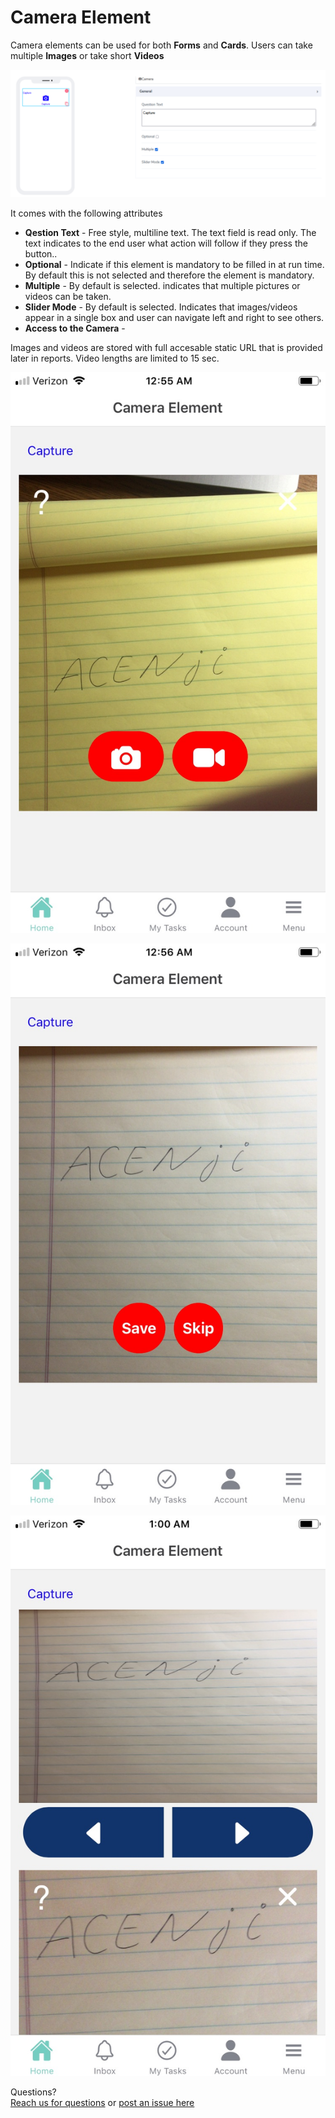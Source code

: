 # Camera Element

Camera elements can be used for both **Forms** and **Cards**. Users can take multiple **Images** or take short **Videos** 

![image1](../../../../images/cards/elements/camera/camera1.png)

It comes with the following attributes


- **Qestion Text** - Free style, multiline text. The text field is read only. The text indicates to the end user what action will follow if they press the button..
- **Optional** - Indicate if this element is mandatory to be filled in at run time. By default this is not selected and therefore the element is mandatory. 
- **Multiple** - By default is selected. indicates that multiple pictures or videos can be taken. 
- **Slider Mode** - By default is selected. Indicates that images/videos appear in a single box and user can navigate left and right to see others. 
- **Access to the Camera** - 

Images and videos are stored with full accesable static URL that is provided later in reports. 
Video lengths are limited to 15 sec. 

![image2](../../../../images/cards/elements/camera/camera2.jpg)

![image3](../../../../images/cards/elements/camera/camera3.jpg)

![image4](../../../../images/cards/elements/camera/camera4.jpg)


Questions? <br>  <a href="https://www.acenji.com/contact" target="_blank" rel="noopener">Reach us for questions</a>   or <a href="https://github.com/acenji/acenji-help/issues" target="_blank" rel="noopener">post an issue here</a> 











